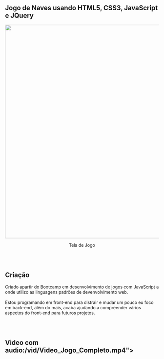 <h2>Jogo de Naves usando HTML5, CSS3, JavaScript e JQuery</h2>

<div align="center">
    <img src="/vid/Captura_Jogo.gif" border="0" width="800" height="700">
    <p>Tela de Jogo</p>
</div>
<br></br>

<h2>Criação</h2>
<p>
Criado apartir do Bootcamp em desenvolvimento de jogos com JavaScript a onde utilizo as linguagens padrões de devenvolvimento web.
<br></br>
Estou programando em front-end para distrair e mudar um pouco eu foco em back-end, além do mais, acaba ajudando a compreender vários aspectos do front-end para futuros projetos.
</p>
<br></br>
<div>
<h2>Video com audio:/vid/Video_Jogo_Completo.mp4"></h2>
</div>
